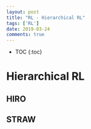 ```yaml
---
layout: post
title: "RL - Hierarchical RL"
tags: ['RL']
date: 2019-03-24
comments: true
---
```


* TOC
{:toc}


# Hierarchical RL

## HIRO

## STRAW


